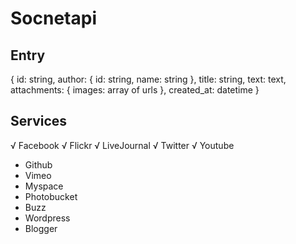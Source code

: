 Socnetapi 
=========

Entry
-----

  {
    id: string,
    author: {
      id: string,
      name: string
    },
    title: string,
    text: text,
    attachments: {
      images: array of urls
    },
    created_at: datetime
  }

Services
--------

  √ Facebook
  √ Flickr
  √ LiveJournal
  √ Twitter
  √ Youtube
  - Github
  - Vimeo
  - Myspace
  - Photobucket
  - Buzz
  - Wordpress
  - Blogger